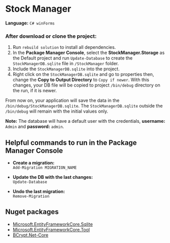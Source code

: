 # Stock Manager

**Language:** `C# winForms`

### After download or clone the project:
1) Run `rebuild solution` to install all dependencies.
2) In the **Package Manager Console**, select the **StockManager.Storage** as the Default project and run `Update-Database` to create the `StockManagerDB.sqlite` file in `/StockManager` folder.
3) Include the `StockManagerDB.sqlite` into the project.
4) Right click on the `StockManagerDB.sqlite` and go to properties then, change the
**Copy to Output Directory** to `Copy if newer`. With this changes, your DB file will be copied to project `/bin/debug` directory on the run, if it is newer.

From now on, your application will save the data in the `/bin/debug/StockManagerDB.sqlite`. The `StockManagerDB.sqlite` outside the `/bin/debug` will remain with the initial values only.

**Note:** The database will have a default user with the credentials, **username:** `Admin` and **password:** `admin`.

## Helpful commands to run in the Package Manager Console
* **Create a migration:** <br/>
  `Add-Migration MIGRATION_NAME`

* **Update the DB with the last changes:** <br/>
  `Update-Database`

* **Undo the last migration:** <br/>
  `Remove-Migration`

## Nuget packages
* [Microsoft.EntityFrameworkCore.Sqlite](https://www.nuget.org/packages/Microsoft.EntityFrameworkCore.Sqlite)
* [Microsoft.EntityFrameworkCore.Tool](https://www.nuget.org/packages/Microsoft.EntityFrameworkCore.Tools)
* [BCrypt.Net-Core](https://www.nuget.org/packages/BCrypt.Net-Core)
